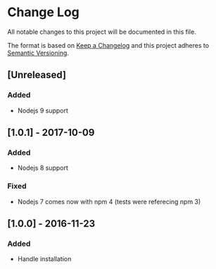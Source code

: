 # Change Log
All notable changes to this project will be documented in this file.

The format is based on [Keep a Changelog](http://keepachangelog.com/)
and this project adheres to [Semantic Versioning](http://semver.org/).

## [Unreleased]
### Added
- Nodejs 9 support

## [1.0.1] - 2017-10-09
### Added
- Nodejs 8 support

### Fixed
- Nodejs 7 comes now with npm 4 (tests were referecing npm 3)

## [1.0.0] - 2016-11-23
### Added
- Handle installation
